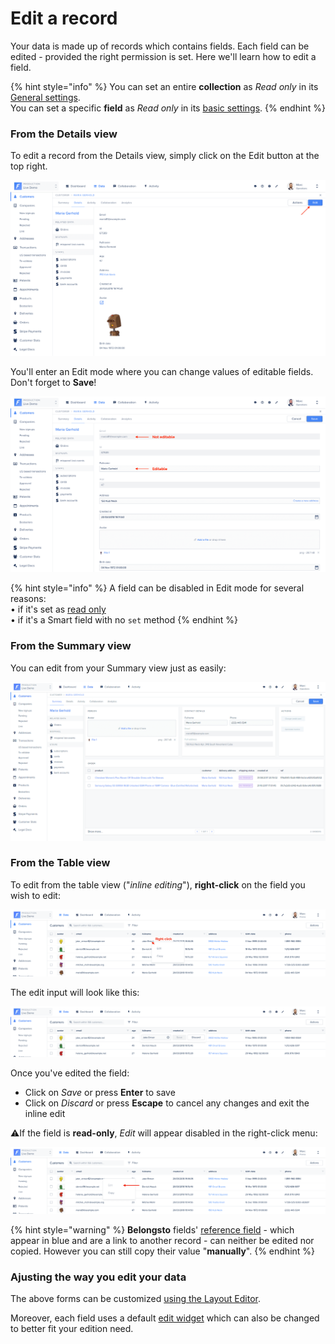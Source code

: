 # Edit a record

Your data is made up of records which contains fields. Each field can be edited - provided the right permission is set. Here we'll learn how to edit a field.

{% hint style="info" %}
You can set an entire **collection** as _Read only_ in its [General settings](../manage-your-collection-settings.md#general-tab).\
You can set a specific **field** as _Read only_ in its [basic settings](../customize-your-fields/#basic-settings).
{% endhint %}

### From the Details view

To edit a record from the Details view, simply click on the Edit button at the top right.

![](<../../.gitbook/assets/2020-01-16_23.54.47.png>)

You'll enter an Edit mode where you can change values of editable fields. Don't forget to **Save**!

![](<../../.gitbook/assets/2020-01-17_00.05.03.png>)

{% hint style="info" %}
A field can be disabled in Edit mode for several reasons:\
• if it's set as [read only](../customize-your-fields/#basic-settings) \
• if it's a Smart field with no `set` method
{% endhint %}

### From the Summary view

You can edit from your Summary view just as easily:

![](<../../.gitbook/assets/image (588).png>)

### From the Table view

To edit from the table view ("_inline editing_"), **right-click** on the field you wish to edit:

![](<../../.gitbook/assets/2020-02-20_11.55.14.png>)

The edit input will look like this:

![](<../../.gitbook/assets/2020-02-20_11.59.04.png>)

Once you've edited the field:

* Click on _Save_ or press **Enter** to save
* Click on _Discard_ or press **Escape** to cancel any changes and exit the inline edit

:warning:If the field is **read-only**, _Edit_ will appear disabled in the right-click menu:

![](<../../.gitbook/assets/2020-02-20_14.33.02.png>)

{% hint style="warning" %}
**Belongsto** fields' [reference field](../manage-your-collection-settings.md#general-tab) - which appear in blue and are a link to another record - can neither be edited nor copied. However you can still copy their value "**manually**".
{% endhint %}

### Ajusting the way you edit your data

The above forms can be customized [using the Layout Editor](../../getting-started/master-your-ui/using-the-layout-editor-mode/customize-your-creation-and-edition-forms.md).

Moreover, each field uses a default [edit widget](../customize-your-fields/edit-widgets.md) which can also be changed to better fit your edition need.
